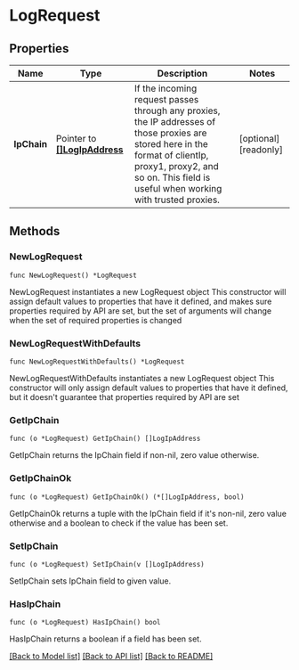 # LogRequest

## Properties

Name | Type | Description | Notes
------------ | ------------- | ------------- | -------------
**IpChain** | Pointer to [**[]LogIpAddress**](LogIpAddress.md) | If the incoming request passes through any proxies, the IP addresses of those proxies are stored here in the format of clientIp, proxy1, proxy2, and so on. This field is useful when working with trusted proxies. | [optional] [readonly] 

## Methods

### NewLogRequest

`func NewLogRequest() *LogRequest`

NewLogRequest instantiates a new LogRequest object
This constructor will assign default values to properties that have it defined,
and makes sure properties required by API are set, but the set of arguments
will change when the set of required properties is changed

### NewLogRequestWithDefaults

`func NewLogRequestWithDefaults() *LogRequest`

NewLogRequestWithDefaults instantiates a new LogRequest object
This constructor will only assign default values to properties that have it defined,
but it doesn't guarantee that properties required by API are set

### GetIpChain

`func (o *LogRequest) GetIpChain() []LogIpAddress`

GetIpChain returns the IpChain field if non-nil, zero value otherwise.

### GetIpChainOk

`func (o *LogRequest) GetIpChainOk() (*[]LogIpAddress, bool)`

GetIpChainOk returns a tuple with the IpChain field if it's non-nil, zero value otherwise
and a boolean to check if the value has been set.

### SetIpChain

`func (o *LogRequest) SetIpChain(v []LogIpAddress)`

SetIpChain sets IpChain field to given value.

### HasIpChain

`func (o *LogRequest) HasIpChain() bool`

HasIpChain returns a boolean if a field has been set.


[[Back to Model list]](../README.md#documentation-for-models) [[Back to API list]](../README.md#documentation-for-api-endpoints) [[Back to README]](../README.md)


